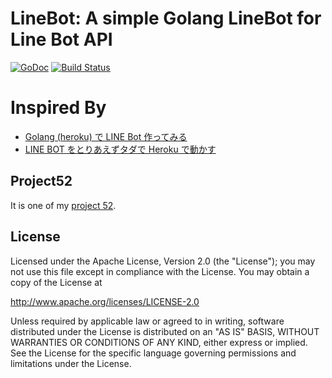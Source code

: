LineBot: A simple Golang LineBot for Line Bot API
==============

 [![GoDoc](https://godoc.org/github.com/kkdai/plurk-makerserver?status.svg)](https://godoc.org/github.com/kkdai/LineBot)  [![Build Status](https://travis-ci.org/kkdai/LineBot.svg?branch=master)](https://travis-ci.org/kkdai/LineBot)





Inspired By
=============

- [Golang (heroku) で LINE Bot 作ってみる](http://qiita.com/dongri/items/ba150f04a98e96b160e7)
- [LINE BOT をとりあえずタダで Heroku で動かす](http://qiita.com/yuya_takeyama/items/0660a59d13e2cd0b2516)

Project52
---------------

It is one of my [project 52](https://github.com/kkdai/project52).


License
---------------

Licensed under the Apache License, Version 2.0 (the "License");
you may not use this file except in compliance with the License.
You may obtain a copy of the License at

http://www.apache.org/licenses/LICENSE-2.0

Unless required by applicable law or agreed to in writing, software
distributed under the License is distributed on an "AS IS" BASIS,
WITHOUT WARRANTIES OR CONDITIONS OF ANY KIND, either express or implied.
See the License for the specific language governing permissions and
limitations under the License.

